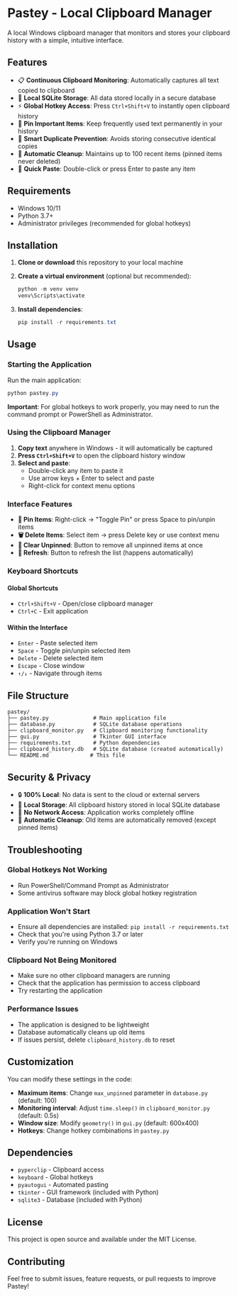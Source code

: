 # Pastey - Local Clipboard Manager

A local Windows clipboard manager that monitors and stores your clipboard history with a simple, intuitive interface.

## Features

- 📋 **Continuous Clipboard Monitoring**: Automatically captures all text copied to clipboard
- 💾 **Local SQLite Storage**: All data stored locally in a secure database
- ⚡ **Global Hotkey Access**: Press `Ctrl+Shift+V` to instantly open clipboard history
- 📌 **Pin Important Items**: Keep frequently used text permanently in your history
- 🔄 **Smart Duplicate Prevention**: Avoids storing consecutive identical copies
- 🧹 **Automatic Cleanup**: Maintains up to 100 recent items (pinned items never deleted)
- 🎯 **Quick Paste**: Double-click or press Enter to paste any item

## Requirements

- Windows 10/11
- Python 3.7+
- Administrator privileges (recommended for global hotkeys)

## Installation

1. **Clone or download** this repository to your local machine

2. **Create a virtual environment** (optional but recommended):
   ```powershell
   python -m venv venv
   venv\Scripts\activate
   ```

3. **Install dependencies**:
   ```powershell
   pip install -r requirements.txt
   ```

## Usage

### Starting the Application

Run the main application:
```powershell
python pastey.py
```

**Important**: For global hotkeys to work properly, you may need to run the command prompt or PowerShell as Administrator.

### Using the Clipboard Manager

1. **Copy text** anywhere in Windows - it will automatically be captured
2. **Press `Ctrl+Shift+V`** to open the clipboard history window
3. **Select and paste**:
   - Double-click any item to paste it
   - Use arrow keys + Enter to select and paste
   - Right-click for context menu options

### Interface Features

- **📌 Pin Items**: Right-click → "Toggle Pin" or press Space to pin/unpin items
- **🗑️ Delete Items**: Select item → press Delete key or use context menu
- **🧹 Clear Unpinned**: Button to remove all unpinned items at once
- **🔄 Refresh**: Button to refresh the list (happens automatically)

### Keyboard Shortcuts

#### Global Shortcuts
- `Ctrl+Shift+V` - Open/close clipboard manager
- `Ctrl+C` - Exit application

#### Within the Interface
- `Enter` - Paste selected item
- `Space` - Toggle pin/unpin selected item
- `Delete` - Delete selected item
- `Escape` - Close window
- `↑/↓` - Navigate through items

## File Structure

```
pastey/
├── pastey.py              # Main application file
├── database.py            # SQLite database operations
├── clipboard_monitor.py   # Clipboard monitoring functionality
├── gui.py                 # Tkinter GUI interface
├── requirements.txt       # Python dependencies
├── clipboard_history.db   # SQLite database (created automatically)
└── README.md             # This file
```

## Security & Privacy

- 🔒 **100% Local**: No data is sent to the cloud or external servers
- 💾 **Local Storage**: All clipboard history stored in local SQLite database
- 🚫 **No Network Access**: Application works completely offline
- 🧹 **Automatic Cleanup**: Old items are automatically removed (except pinned items)

## Troubleshooting

### Global Hotkeys Not Working
- Run PowerShell/Command Prompt as Administrator
- Some antivirus software may block global hotkey registration

### Application Won't Start
- Ensure all dependencies are installed: `pip install -r requirements.txt`
- Check that you're using Python 3.7 or later
- Verify you're running on Windows

### Clipboard Not Being Monitored
- Make sure no other clipboard managers are running
- Check that the application has permission to access clipboard
- Try restarting the application

### Performance Issues
- The application is designed to be lightweight
- Database automatically cleans up old items
- If issues persist, delete `clipboard_history.db` to reset

## Customization

You can modify these settings in the code:

- **Maximum items**: Change `max_unpinned` parameter in `database.py` (default: 100)
- **Monitoring interval**: Adjust `time.sleep()` in `clipboard_monitor.py` (default: 0.5s)
- **Window size**: Modify `geometry()` in `gui.py` (default: 600x400)
- **Hotkeys**: Change hotkey combinations in `pastey.py`

## Dependencies

- `pyperclip` - Clipboard access
- `keyboard` - Global hotkeys
- `pyautogui` - Automated pasting
- `tkinter` - GUI framework (included with Python)
- `sqlite3` - Database (included with Python)

## License

This project is open source and available under the MIT License.

## Contributing

Feel free to submit issues, feature requests, or pull requests to improve Pastey!
